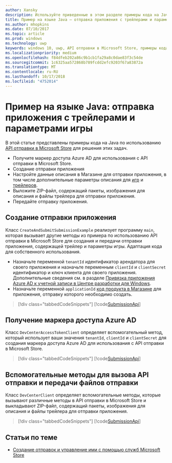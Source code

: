 ```yaml
---
author: Xansky
description: Используйте приведенные в этом разделе примеры кода на Java, чтобы подробнее ознакомиться с использованием API отправки в Microsoft Store для отправки трейлеров и параметров игры.
title: Пример на языке Java — отправка приложения с трейлерами и параметрами игры
ms.author: mhopkins
ms.date: 07/10/2017
ms.topic: article
ms.prod: windows
ms.technology: uwp
keywords: windows 10, uwp, API отправки в Microsoft Store, примеры кода, параметры игры, трейлеры, дополнительные предложения, java
ms.localizationpriority: medium
ms.openlocfilehash: f84dfeb202a86c9b1cb1fa29a8c0dae83f3c54de
ms.sourcegitcommit: 1c6325aa572868b789fcdd2efc9203f67a83872a
ms.translationtype: MT
ms.contentlocale: ru-RU
ms.lasthandoff: 10/17/2018
ms.locfileid: "4752014"
---
```

# <a name="java-sample-app-submission-with-game-options-and-trailers"></a>Пример на языке Java: отправка приложения с трейлерами и параметрами игры

В этой статье представлены примеры кода на Java по использованию [API отправки в Microsoft Store](create-and-manage-submissions-using-windows-store-services.md) для решения этих задач.

* Получите маркер доступа Azure AD для использования с API отправки в Microsoft Store.
* Создание отправки приложения
* Настройте данные описания в Магазине для отправки приложения, в том числе дополнительные параметры описания для [игр](manage-app-submissions.md#gaming-options-object) и [трейлеров](manage-app-submissions.md#trailer-object).
* Выложите ZIP-файл, содержащий пакеты, изображения для описания и файлы трейлера для отправки приложения.
* Передайте отправку приложения.

<span id="create-app-submission" />

## <a name="create-an-app-submission"></a>Создание отправки приложения

Класс ```CreateAndSubmitSubmissionExample``` реализует программу ```main```, которая вызывает другие методы из примера по использованию API отправки в Microsoft Store для создания и передачи отправки приложения, содержащей трейлер и параметры игры. Адаптация кода для собственного использования.

* Назначьте переменной ```tenantId``` идентификатор арендатора для своего приложения и назначьте переменным ```clientId``` и ```clientSecret``` идентификатор и ключ клиента для своего приложения. Дополнительные сведения см. в разделе [Привязка приложения Azure AD к учетной записи в Центре разработки для Windows](create-and-manage-submissions-using-windows-store-services.md#how-to-associate-an-azure-ad-application-with-your-windows-dev-center-account).
* Назначьте переменной ```applicationId``` [код продукта в Магазине](in-app-purchases-and-trials.md#store-ids) для приложения, отправку которого необходимо создать.

> [!div class="tabbedCodeSnippets"]
[!code[SubmissionApi](./code/StoreServicesExamples_SubmissionAdvancedListings/java/CreateAndSubmitSubmissionExample.java#L1-L313)]

<span id="token" />

## <a name="obtain-an-azure-ad-access-token"></a>Получение маркера доступа Azure AD

Класс ```DevCenterAccessTokenClient``` определяет вспомогательный метод, который использует ваши значения ```tenantId```, ```clientId``` и ```clientSecret``` для создания маркера доступа Azure AD для использования с API отправки в Microsoft Store.

> [!div class="tabbedCodeSnippets"]
[!code[SubmissionApi](./code/StoreServicesExamples_SubmissionAdvancedListings/java/DevCenterAccessTokenClient.java#L1-L69)]

<span id="utilities" />

## <a name="helper-methods-to-invoke-the-submission-api-and-upload-submission-files"></a>Вспомогательные методы для вызова API отправки и передачи файлов отправки

Класс ```DevCenterClient``` определяет вспомогательные методы, которые вызывают различные методы в API отправки в Microsoft Store и выкладывают ZIP-файл, содержащий пакеты, изображения для описания и файлы трейлера для отправки приложения.

> [!div class="tabbedCodeSnippets"]
[!code[SubmissionApi](./code/StoreServicesExamples_SubmissionAdvancedListings/java/DevCenterClient.java#L1-L224)]

## <a name="related-topics"></a>Статьи по теме

* [Создание отправок и управление ими с помощью служб Microsoft Store](create-and-manage-submissions-using-windows-store-services.md)
